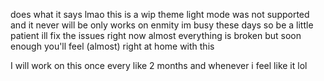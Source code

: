 does what it says lmao
this is a wip theme
light mode was not supported and it never will be
only works on enmity
im busy these days so be a little patient ill fix the issues
right now almost everything is broken but
soon enough you'll feel (almost) right at home with this

I will work on this once every like 2 months and whenever i feel like it lol

